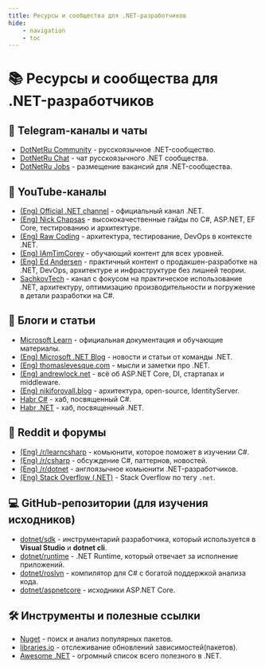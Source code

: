 ```yaml
---
title: Ресурсы и сообщества для .NET-разработчиков
hide:
    - navigation
    - toc
---
```

# 📚 Ресурсы и сообщества для .NET-разработчиков

## 📢 Telegram-каналы и чаты

- [DotNetRu Community](https://t.me/DotNetRu) - русскоязычное .NET-сообщество.
- [DotNetRu Chat](https://t.me/DotNetRuChat) - чат русскоязычного .NET сообщества.
- [DotNetRu Jobs](https://t.me/DotNetRuJobsFeed) - размещение вакансий для .NET-сообщества.

## 🎥 YouTube-каналы

- [(Eng) Official .NET channel](https://www.youtube.com/@dotnet) - официальный канал .NET.
- [(Eng) Nick Chapsas](https://www.youtube.com/@nickchapsas) - высококачественные гайды по C#, ASP.NET, EF Core, тестированию и архитектуре.
- [(Eng) Raw Coding](https://www.youtube.com/@RawCoding) - архитектура, тестирование, DevOps в контексте .NET.
- [(Eng) IAmTimCorey](https://www.youtube.com/@IAmTimCorey) - обучающий контент для всех уровней.
- [(Eng) Ed Andersen](https://www.youtube.com/@edandersen) - практичный контент о продакшен-разработке на .NET, DevOps, архитектуре и инфраструктуре без лишней теории.
- [SachkovTech](https://www.youtube.com/@SachkovTech) - канал с фокусом на практическое использование .NET, архитектуру, оптимизацию производительности и погружение в детали разработки на C#.

## 📖 Блоги и статьи

- [Microsoft Learn](https://learn.microsoft.com/en-us/dotnet/) - официальная документация и обучающие материалы.
- [(Eng) Microsoft .NET Blog](https://devblogs.microsoft.com/dotnet/) - новости и статьи от команды .NET.
- [(Eng) thomaslevesque.com](https://thomaslevesque.com/) - мысли и заметки про .NET.
- [(Eng) andrewlock.net](https://andrewlock.net/) - всё об ASP.NET Core, DI, стартапах и middleware.
- [(Eng) nikiforovall.blog](https://nikiforovall.blog/) - архитектура, open-source, IdentityServer.
- [Habr C#](https://habr.com/ru/hubs/csharp/articles/) - хаб, посвященный C#.
- [Habr .NET](https://habr.com/ru/hubs/net/articles/) - хаб, посвященный .NET.

## 💬 Reddit и форумы

- [(Eng) /r/learncsharp](https://www.reddit.com/r/learncsharp/) - комьюнити, которое поможет в изучении C#.
- [(Eng) /r/csharp](https://www.reddit.com/r/csharp/) - обсуждение C#, паттернов, новостей.
- [(Eng) /r/dotnet](https://www.reddit.com/r/dotnet/) - англоязычное комьюнити .NET-разработчиков.
- [(Eng) Stack Overflow (.NET)](https://stackoverflow.com/questions/tagged/.net) - Stack Overflow по тегу `.net`.

## 💻 GitHub-репозитории (для изучения исходников)

- [dotnet/sdk](https://github.com/dotnet/sdk) - инструментарий разработчика, который используется в **Visual Studio** и **dotnet cli**.
- [dotnet/runtime](https://github.com/dotnet/runtime) - .NET Runtime, который отвечает за исполнение приложений.
- [dotnet/roslyn](https://github.com/dotnet/roslyn) - компилятор для C# с богатой поддержкой анализа кода.
- [dotnet/aspnetcore](https://github.com/dotnet/aspnetcore) - исходники ASP.NET Core.

## 🛠 Инструменты и полезные ссылки

- [Nuget](https://www.nuget.org) - поиск и анализ популярных пакетов.
- [libraries.io](https://libraries.io/) - отслеживание обновлений зависимостей(пакетов).
- [Awesome .NET](https://github.com/quozd/awesome-dotnet) - огромный список всего полезного в .NET.
